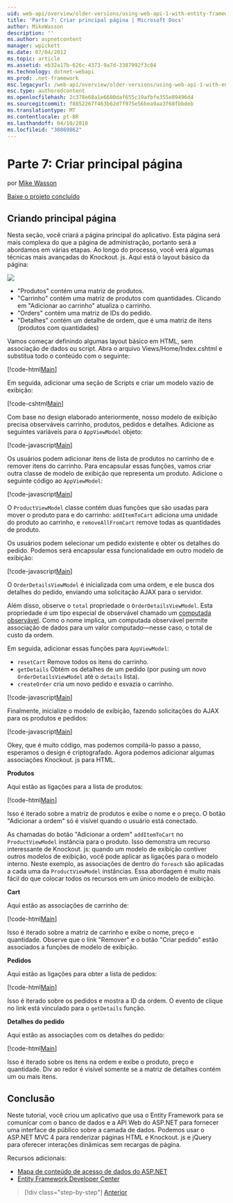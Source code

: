 ```yaml
---
uid: web-api/overview/older-versions/using-web-api-1-with-entity-framework-5/using-web-api-with-entity-framework-part-7
title: 'Parte 7: Criar principal página | Microsoft Docs'
author: MikeWasson
description: ''
ms.author: aspnetcontent
manager: wpickett
ms.date: 07/04/2012
ms.topic: article
ms.assetid: eb32a17b-626c-4373-9a7d-3387992f3c04
ms.technology: dotnet-webapi
ms.prod: .net-framework
msc.legacyurl: /web-api/overview/older-versions/using-web-api-1-with-entity-framework-5/using-web-api-with-entity-framework-part-7
msc.type: authoredcontent
ms.openlocfilehash: 2c378e68a1e6600daf655c19afbfe355e89496d4
ms.sourcegitcommit: f8852267f463b62d7f975e56bea9aa3f68fbbdeb
ms.translationtype: MT
ms.contentlocale: pt-BR
ms.lasthandoff: 04/10/2018
ms.locfileid: "30869862"
---
```

<a name="part-7-creating-the-main-page"></a>Parte 7: Criar principal página
====================
por [Mike Wasson](https://github.com/MikeWasson)

[Baixe o projeto concluído](http://code.msdn.microsoft.com/ASP-NET-Web-API-with-afa30545)

## <a name="creating-the-main-page"></a>Criando principal página

Nesta seção, você criará a página principal do aplicativo. Esta página será mais complexa do que a página de administração, portanto será a abordamos em várias etapas. Ao longo do processo, você verá algumas técnicas mais avançadas do Knockout. js. Aqui está o layout básico da página:

![](using-web-api-with-entity-framework-part-7/_static/image1.png)

- "Produtos" contém uma matriz de produtos.
- "Carrinho" contém uma matriz de produtos com quantidades. Clicando em "Adicionar ao carrinho" atualiza o carrinho.
- "Orders" contém uma matriz de IDs do pedido.
- "Detalhes" contém um detalhe de ordem, que é uma matriz de itens (produtos com quantidades)

Vamos começar definindo algumas layout básico em HTML, sem associação de dados ou script. Abra o arquivo Views/Home/Index.cshtml e substitua todo o conteúdo com o seguinte:

[!code-html[Main](using-web-api-with-entity-framework-part-7/samples/sample1.html)]

Em seguida, adicionar uma seção de Scripts e criar um modelo vazio de exibição:

[!code-cshtml[Main](using-web-api-with-entity-framework-part-7/samples/sample2.cshtml)]

Com base no design elaborado anteriormente, nosso modelo de exibição precisa observáveis carrinho, produtos, pedidos e detalhes. Adicione as seguintes variáveis para o `AppViewModel` objeto:

[!code-javascript[Main](using-web-api-with-entity-framework-part-7/samples/sample3.js)]

Os usuários podem adicionar itens de lista de produtos no carrinho de e remover itens do carrinho. Para encapsular essas funções, vamos criar outra classe de modelo de exibição que representa um produto. Adicione o seguinte código ao `AppViewModel`:

[!code-javascript[Main](using-web-api-with-entity-framework-part-7/samples/sample4.js?highlight=4)]

O `ProductViewModel` classe contém duas funções que são usadas para mover o produto para e do carrinho: `addItemToCart` adiciona uma unidade do produto ao carrinho, e `removeAllFromCart` remove todas as quantidades de produto.

Os usuários podem selecionar um pedido existente e obter os detalhes do pedido. Podemos será encapsular essa funcionalidade em outro modelo de exibição:

[!code-javascript[Main](using-web-api-with-entity-framework-part-7/samples/sample5.js?highlight=4)]

O `OrderDetailsViewModel` é inicializada com uma ordem, e ele busca dos detalhes do pedido, enviando uma solicitação AJAX para o servidor.

Além disso, observe o `total` propriedade o `OrderDetailsViewModel`. Esta propriedade é um tipo especial de observável chamado um [computada observável](http://knockoutjs.com/documentation/computedObservables.html). Como o nome implica, um computada observável permite associação de dados para um valor computado&#8212;nesse caso, o total de custo da ordem.

Em seguida, adicionar essas funções para `AppViewModel`:

- `resetCart` Remove todos os itens do carrinho.
- `getDetails` Obtém os detalhes de um pedido (por pusing um novo `OrderDetailsViewModel` até o `details` lista).
- `createOrder` cria um novo pedido e esvazia o carrinho.


[!code-javascript[Main](using-web-api-with-entity-framework-part-7/samples/sample6.js?highlight=4)]

Finalmente, inicialize o modelo de exibição, fazendo solicitações do AJAX para os produtos e pedidos:

[!code-javascript[Main](using-web-api-with-entity-framework-part-7/samples/sample7.js)]

Okey, que é muito código, mas podemos compilá-lo passo a passo, esperamos o design é criptografado. Agora podemos adicionar algumas associações Knockout. js para HTML.

**Produtos**

Aqui estão as ligações para a lista de produtos:

[!code-html[Main](using-web-api-with-entity-framework-part-7/samples/sample8.html)]

Isso é iterado sobre a matriz de produtos e exibe o nome e o preço. O botão "Adicionar a ordem" só é visível quando o usuário está conectado.

As chamadas do botão "Adicionar a ordem" `addItemToCart` no `ProductViewModel` instância para o produto. Isso demonstra um recurso interessante de Knockout. js: quando um modelo de exibição contiver outros modelos de exibição, você pode aplicar as ligações para o modelo interno. Neste exemplo, as associações de dentro do `foreach` são aplicadas a cada uma da `ProductViewModel` instâncias. Essa abordagem é muito mais fácil do que colocar todos os recursos em um único modelo de exibição.

**Cart**

Aqui estão as associações de carrinho de:

[!code-html[Main](using-web-api-with-entity-framework-part-7/samples/sample9.html)]

Isso é iterado sobre a matriz de carrinho e exibe o nome, preço e quantidade. Observe que o link "Remover" e o botão "Criar pedido" estão associados a funções de modelo de exibição.

**Pedidos**

Aqui estão as ligações para obter a lista de pedidos:

[!code-html[Main](using-web-api-with-entity-framework-part-7/samples/sample10.html)]

Isso é iterado sobre os pedidos e mostra a ID da ordem. O evento de clique no link está vinculado para o `getDetails` função.

**Detalhes do pedido**

Aqui estão as associações com os detalhes do pedido:

[!code-html[Main](using-web-api-with-entity-framework-part-7/samples/sample11.html)]

Isso é iterado sobre os itens na ordem e exibe o produto, preço e quantidade. Div ao redor é visível somente se a matriz de detalhes contém um ou mais itens.

## <a name="conclusion"></a>Conclusão

Neste tutorial, você criou um aplicativo que usa o Entity Framework para se comunicar com o banco de dados e a API Web do ASP.NET para fornecer uma interface de público sobre a camada de dados. Podemos usar o ASP.NET MVC 4 para renderizar páginas HTML e Knockout. js e jQuery para oferecer interações dinâmicas sem recargas de página.

Recursos adicionais:

- [Mapa de conteúdo de acesso de dados do ASP.NET](https://msdn.microsoft.com/library/6759sth4.aspx)
- [Entity Framework Developer Center](https://msdn.microsoft.com/data/ef)

> [!div class="step-by-step"]
> [Anterior](using-web-api-with-entity-framework-part-6.md)

